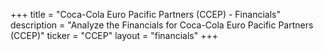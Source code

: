 +++
title = "Coca-Cola Euro Pacific Partners (CCEP) - Financials"
description = "Analyze the Financials for Coca-Cola Euro Pacific Partners (CCEP)"
ticker = "CCEP"
layout = "financials"
+++

